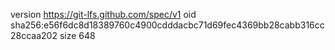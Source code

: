 version https://git-lfs.github.com/spec/v1
oid sha256:e56f6dc8d18389760c4900cdddacbc71d69fec4369bb28cabb316cc28ccaa202
size 648
